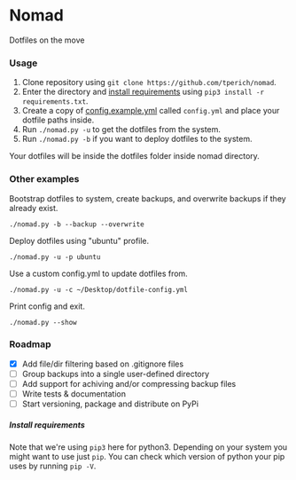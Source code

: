 # Nomad

Dotfiles on the move

### Usage

1. Clone repository using `git clone https://github.com/tperich/nomad`.
2. Enter the directory and [install requirements](#install-requirements) using `pip3 install -r requirements.txt`.
3. Create a copy of [config.example.yml](./config.example.yml) called `config.yml` and place your dotfile paths inside.
4. Run `./nomad.py -u` to get the dotfiles from the system.
5. Run `./nomad.py -b` if you want to deploy dotfiles to the system.

Your dotfiles will be inside the dotfiles folder inside nomad directory.

### Other examples

Bootstrap dotfiles to system, create backups, and overwrite backups if they already exist.

`./nomad.py -b --backup --overwrite`

Deploy dotfiles using "ubuntu" profile.

`./nomad.py -u -p ubuntu`

Use a custom config.yml to update dotfiles from.

`./nomad.py -u -c ~/Desktop/dotfile-config.yml`

Print config and exit.

`./nomad.py --show`

### Roadmap

- [x] Add file/dir filtering based on .gitignore files
- [ ] Group backups into a single user-defined directory
- [ ] Add support for achiving and/or compressing backup files
- [ ] Write tests & documentation
- [ ] Start versioning, package and distribute on PyPi

##### Install requirements

Note that we're using `pip3` here for python3. Depending on your system you might want to use just `pip`. You can check which version of python your pip uses by running `pip -V`.
